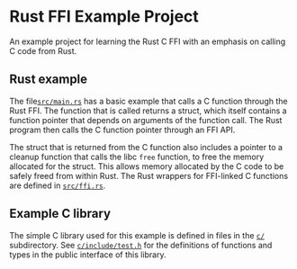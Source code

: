 # Rust FFI Example Project

An example project for learning the Rust C FFI with an emphasis
on calling C code from Rust.

## Rust example

The file[`src/main.rs`](src/main.rs) has a basic example that calls a C
function through the Rust FFI. The function that is called returns a struct, which itself contains a function
pointer that depends on arguments of the function call. The Rust program then calls the C function pointer through an FFI API. 

The struct that is returned from the C
function also includes a pointer to a cleanup function that calls the libc `free` function,
to free the memory allocated for the struct. This allows memory allocated
by the C code to be safely freed from within Rust. The Rust wrappers for
FFI-linked C functions are defined in [`src/ffi.rs`](src/ffi.rs).

## Example C library

The simple C library used for this example is defined in files in the
[`c/`](c/) subdirectory. See [`c/include/test.h`](c/include/test.h) for the definitions
of functions and types in the public interface of this library.
